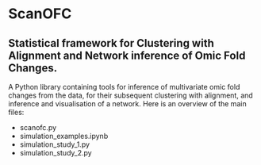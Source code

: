 # ScanOFC
## Statistical framework for Clustering with Alignment and Network inference of Omic Fold Changes.
A Python library containing tools for inference of multivariate omic fold changes from the data, for their subsequent clustering with alignment, and inference and visualisation of a network. Here is an overview of the main files:

- scanofc.py
- simulation_examples.ipynb
- simulation_study_1.py
- simulation_study_2.py


